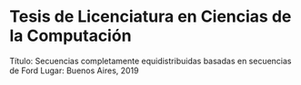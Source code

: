 # Tesis de Licenciatura en Ciencias de la Computación

Título: Secuencias completamente equidistribuidas basadas en secuencias de Ford
Lugar: Buenos Aires, 2019
